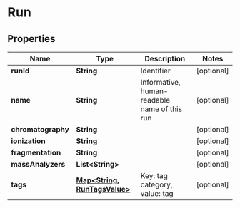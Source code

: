 

# Run


## Properties

| Name | Type | Description | Notes |
|------------ | ------------- | ------------- | -------------|
|**runId** | **String** | Identifier |  [optional] |
|**name** | **String** | Informative, human-readable name of this run |  [optional] |
|**chromatography** | **String** |  |  [optional] |
|**ionization** | **String** |  |  [optional] |
|**fragmentation** | **String** |  |  [optional] |
|**massAnalyzers** | **List&lt;String&gt;** |  |  [optional] |
|**tags** | [**Map&lt;String, RunTagsValue&gt;**](RunTagsValue.md) | Key: tag category, value: tag |  [optional] |




